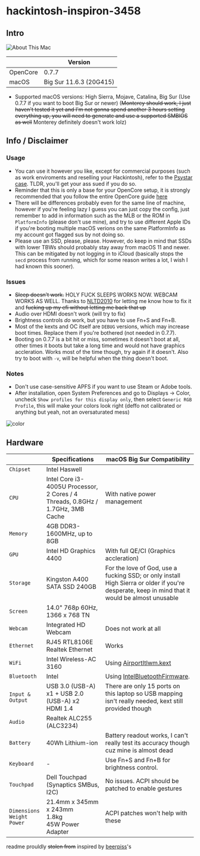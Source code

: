 # hackintosh-inspiron-3458
## Intro
![About This Mac](https://cdn.discordapp.com/attachments/885809091459575828/942225049027477564/unknown.png)

|          | Version                 |
|----------|-------------------------|
| OpenCore | 0.7.7                   |
| macOS    | Big Sur 11.6.3 (20G415) |

- Supported macOS versions: High Sierra, Mojave, Catalina, Big Sur (Use 0.7.7 if you want to boot Big Sur or newer) (~~Monterey should work, I just haven't tested it yet and I'm not gonna spend another 3 hours setting everything up, you will need to generate and use a supported SMBIOS as well~~ Monterey definitely doesn't work lolz)

## Info / Disclaimer
### Usage
- You can use it however you like, except for commercial purposes (such as work enviroments and reselling your Hackintosh), refer to the [Psystar case](https://en.wikipedia.org/wiki/Psystar_Corporation). TLDR, you'll get your ass sued if you do so.
- Reminder that this is only a base for your OpenCore setup, it is strongly recommended that you follow the entire OpenCore guide [here](https://dortania.github.io/OpenCore-Install-Guide/)
- There will be differences probably even for the same line of machine, however if you're feeling lazy I guess you can just copy the config, just remember to add in information such as the MLB or the ROM in `PlatformInfo` (please don't use mine), and try to use different Apple IDs if you're booting multiple macOS verions on the same PlatformInfo as my account got flagged sus by not doing so.
- Please use an SSD, please, please. However, do keep in mind that SSDs with lower TBWs should probably stay away from macOS 11 and newer. This can be mitigated by not logging in to iCloud (basically stops the `secd` process from running, which for some reason writes a lot, I wish I had known this sooner).
### Issues
- ~~Sleep doesn't work.~~ HOLY FUCK SLEEPS WORKS NOW. WEBCAM WORKS AS WELL. Thanks to [NLTD2010](https://github.com/NLTD2010) for letting me know how to fix it and ~~fucking up my efi without letting me back that up~~
- Audio over HDMI doesn't work (will try to fix)
- Brightness controls *do* work, but you have to use Fn+S and Fn+B.
- Most of the kexts and OC itself are `DEBUG` versions, which may increase boot times. Replace them if you're bothered (not needed in 0.7.7).
- Booting on 0.7.7 is a bit hit or miss, sometimes it doesn't boot at all, other times it boots but take a long time and would not have graphics accleration. Works most of the time though, try again if it doesn't. Also try to boot with `-v`, will be helpful when the thing doesn't boot.
### Notes
- Don't use case-sensitive APFS if you want to use Steam or Adobe tools.
- After installation, open System Preferences and go to Displays -> Color, uncheck `Show profiles for this display only`, then select `Generic RGB Profile`, this will make your colors look right (deffo not calibrated or anything but yeah, not an oversaturated mess)
 
![color](https://media.discordapp.net/attachments/885809091459575828/943165794618064967/unknown.png)
## Hardware

|                                           | Specifications                                                                | macOS Big Sur Compatibility                                                                                                                   |
| ----------------------------------------- | ----------------------------------------------------------------------------- | --------------------------------------------------------------------------------------------------------------------------------------------- |
| ``Chipset``                               | Intel Haswell                                                               |                                                                                                                                               |
| ``CPU``                                   | Intel Core i3-4005U Processor, 2 Cores / 4 Threads, 0.8GHz / 1.7GHz, 3MB Cache | With native power management                                                                                                                                               |
| ``Memory``                                | 4GB DDR3-1600MHz, up to 8GB                                     |                                                                                                                                               |
| ``GPU``                                   | Intel HD Graphics 4400                                                       | With full QE/CI (Graphics accleration)                                                                                                                                             |                                                                                         |
| ``Storage``                               | Kingston A400 SATA SSD 240GB                                              | For the love of God, use a fucking SSD; or only install High Sierra or older if you're desperate, keep in mind that it would be almost unusable                                                                                                                                              |
| ``Screen``                                | 14.0" 768p 60Hz, 1366 x 768 TN                                            |                                                                                                                                               |
| ``Webcam``                                | Integrated HD Webcam                                                          | Does not work at all                                                                                                                                             |
| ``Ethernet``                              | RJ45 RTL8106E Realtek Ethernet                                                 | Works                                                                                                                                              |
| ``WiFi``                                  | Intel Wireless-AC 3160                                                        | Using [AirportItlwm.kext](https://github.com/OpenIntelWireless/itlwm/releases)                                                                |
| ``Bluetooth``                             | Intel                                                                         | Using [IntelBluetoothFirmware](https://openintelwireless.github.io/IntelBluetoothFirmware). |
| ``Input & Output``                        | USB 3.0 (USB-A) x1 + USB 2.0 (USB-A) x2<br>HDMI 1.4                    | There are only 15 ports on this laptop so USB mapping isn't really needed, kext still provided though |
| ``Audio``                            | Realtek ALC255 (ALC3234)                                                      |                                                                                                                                               |
| ``Battery``                               | 40Wh Lithium-ion                                                                  | Battery readout works, I can't really test its accuracy though cuz mine is almost dead                                                                                                                                  |
| ``Keyboard``                              | -                                                                             | Use Fn+S and Fn+B for brightness control.                                                                                                                                              |
| ``Touchpad``                              | Dell Touchpad (Synaptics SMBus, I2C)                                                                | No issues. ACPI should be patched to enable gestures                                                                                           |
| ``Dimensions``<br>``Weight``<br>``Power`` | 21.4mm x 345mm x 243mm<br>1.8kg<br>45W Power Adapter                        | ACPI patches won't help with these                                                                                                            |

readme prouldly ~~stolen from~~ inspired by [beerpiss](https://github.com/beerpiss/dell-vostro-15-3568-hackintosh)'s

